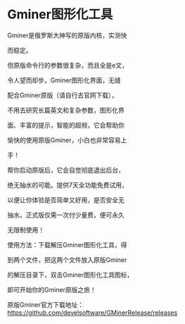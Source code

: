 # Gminer图形化工具

Gminer是俄罗斯大神写的原版内核，实测快

而稳定。

但原版命令行的参数很复杂，而且全是e文，

令人望而却步。Gminer图形化界面，无缝

配合Gminer原版（请自行去官网下载），

不用去研究长篇英文和复杂参数，图形化界

面、丰富的提示，智能的超频，它会帮助你

愉快的使用原版Gminer，小白也非常容易上

手！

帮你启动原版后，它会自觉彻底退出后台，

绝无抽水的可能。提供7天全功能免费试用，

以便让你体验是否简单又好用，是否安全无

抽水。正式版仅需一次付少量费，便可永久

无限制使用！

使用方法：下载解压Gminer图形化工具，得

到两个文件，把这两个文件放入原版Gminer

的解压目录下，双击Gminer图形化工具图标，

即可开始你的Gminer原版之旅！

原版Gminer官方下载地址：
https://github.com/develsoftware/GMinerRelease/releases
